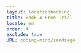```yaml
---
layout: locationbooking
title: Book A Free Trial
locale: en
order: 4
exclude: true
URL: coding-mind/sandiego
---
```


